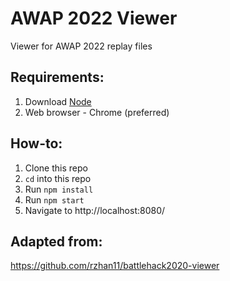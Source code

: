 # AWAP 2022 Viewer

Viewer for AWAP 2022 replay files

## Requirements:
1. Download [Node](https://nodejs.org/en/download/)
2. Web browser - Chrome (preferred)

## How-to:
1. Clone this repo
2. `cd` into this repo
3. Run `npm install`
4. Run `npm start`
5. Navigate to http://localhost:8080/


## Adapted from:
 https://github.com/rzhan11/battlehack2020-viewer
